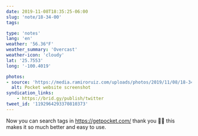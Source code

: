```yaml
---
date: 2019-11-08T18:35:25-06:00
slug: 'note/18-34-00'
tags:

type: 'notes'
lang: 'en'
weather: '56.36°F'
weather_summary: 'Overcast'
weather-icon: 'cloudy'
lat: '25.7553'
long: '-100.4019'

photos:
- source: 'https://media.ramiroruiz.com/uploads/photos/2019/11/08/18-34-00/pocket-website-screenshot.png'
  alt: Pocket website screenshot
syndication_links:
    - https://brid.gy/publish/twitter
tweet_id: '1192964293370810373'
---
```

Now you can search tags in https://getpocket.com/ thank you 🙌🏼 this makes it so much better and easy to use.
